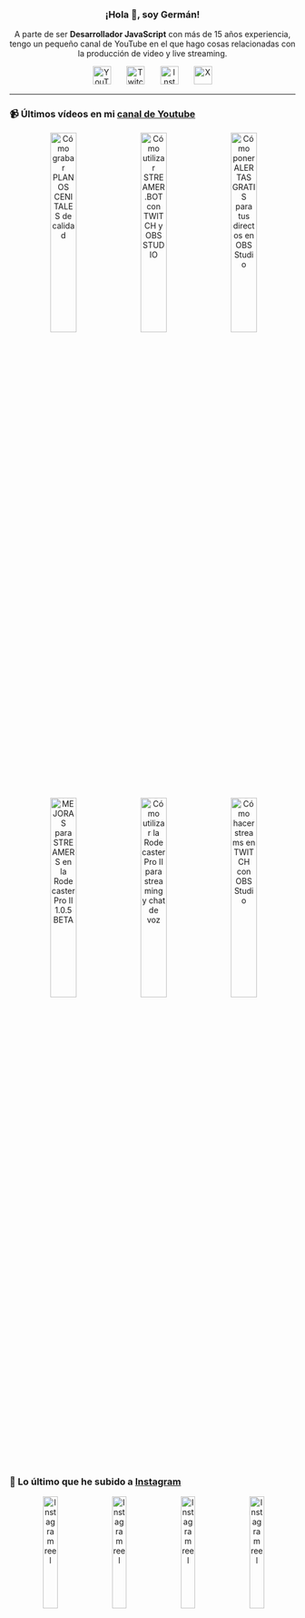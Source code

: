 <p align="center" width="300">
  <h3 align="center">¡Hola 👋, soy Germán!</h3>
</p>

<p align="center">A parte de ser <strong>Desarrollador JavaScript</strong> con más de 15 años experiencia, tengo un pequeño canal de YouTube en el que hago cosas relacionadas con la producción de video y live streaming.</p>

<p align="center">
  <a href="https://youtube.com/@germix" target="blank"><img src="https://cdn.simpleicons.org/youtube/FF0000" alt="YouTube" title="YouTube" width="32px" /></a>
  &#8287;&#8287;&#8287;&#8287;&#8287;
  <a href="https://twitch.tv/germix_tv" target="blank"><img src="https://cdn.simpleicons.org/twitch/9146FF" alt="Twitch" title="Twitch" width="32px" /></a>
  &#8287;&#8287;&#8287;&#8287;&#8287;
  <a href="https://instagram.com/germix_tv" target="blank"><img src="https://cdn.simpleicons.org/instagram/E4405F" alt="Instagram" title="Instagram" width="32px" /></a>
  &#8287;&#8287;&#8287;&#8287;&#8287;
  <a href="https://x.com/germix_tv" target="blank"><img src="https://cdn.simpleicons.org/x/000000" alt="X" title="X" width="32px" />
  </a>
</p>

<hr />

<p align="center">
  <h3>📹 Últimos vídeos en mi <a href="https://youtube.com/@germix?sub_confirmation=1" target="blank">canal de Youtube</a></h3>
</p>
<p align="center">&#8287;<a href="https://youtu.be/2XDhlqEN3cE" target="blank"><img width="30%" src="https://img.youtube.com/vi/2XDhlqEN3cE/mqdefault.jpg" alt="Cómo grabar PLANOS CENITALES de calidad" title="Cómo grabar PLANOS CENITALES de calidad" /></a>  &#8287;<a href="https://youtu.be/2AilFoiYnlc" target="blank"><img width="30%" src="https://img.youtube.com/vi/2AilFoiYnlc/mqdefault.jpg" alt="Cómo utilizar STREAMER.BOT con TWITCH y OBS STUDIO" title="Cómo utilizar STREAMER.BOT con TWITCH y OBS STUDIO" /></a>  &#8287;<a href="https://youtu.be/3EUPLZjGjkY" target="blank"><img width="30%" src="https://img.youtube.com/vi/3EUPLZjGjkY/mqdefault.jpg" alt="Cómo poner ALERTAS GRATIS para tus directos en OBS Studio" title="Cómo poner ALERTAS GRATIS para tus directos en OBS Studio" /></a><br />  &#8287;<a href="https://youtu.be/3mLzME7gODA" target="blank"><img width="30%" src="https://img.youtube.com/vi/3mLzME7gODA/mqdefault.jpg" alt="MEJORAS para STREAMERS en la Rodecaster Pro II 1.0.5 BETA" title="MEJORAS para STREAMERS en la Rodecaster Pro II 1.0.5 BETA" /></a>  &#8287;<a href="https://youtu.be/8784wBhHpVo" target="blank"><img width="30%" src="https://img.youtube.com/vi/8784wBhHpVo/mqdefault.jpg" alt="Cómo utilizar la Rodecaster Pro II para streaming y chat de voz" title="Cómo utilizar la Rodecaster Pro II para streaming y chat de voz" /></a>  &#8287;<a href="https://youtu.be/L-Fe5wee3uM" target="blank"><img width="30%" src="https://img.youtube.com/vi/L-Fe5wee3uM/mqdefault.jpg" alt="Cómo hacer streams en TWITCH con OBS Studio" title="Cómo hacer streams en TWITCH con OBS Studio" /></a></p>

<p align="center">
  <h3>📸 Lo último que he subido a <a href="https://instagram.com/germix_tv" target="blank">Instagram</a></h3>
</p>
<p align="center">&#8287;<a href='https://instagram.com/p/DBW9RIitrHm' target='_blank'><img width='22.5%' src='https://scontent-waw2-2.cdninstagram.com/v/t51.29350-15/464146091_560621546521477_4489967834910736791_n.jpg?stp=dst-jpg_e15_p480x480_tt6&_nc_cb=dae8a7dc-ddb356e0&efg=eyJ2ZW5jb2RlX3RhZyI6ImltYWdlX3VybGdlbi43MjB4MTI4MC5zZHIuZjI5MzUwLmRlZmF1bHRfY292ZXJfZnJhbWUuanBlZ2xpXzgwMDkyMyJ9&_nc_ht=scontent-waw2-2.cdninstagram.com&_nc_cat=101&_nc_ohc=nbjQZoBA3H0Q7kNvgH0VO1c&_nc_gid=e967d280dd634e55a3ab84fe543dc642&edm=ACHbZRIBAAAA&ccb=7-5&ig_cache_key=MzQ4MzI0MDgyMDA1ODI3MjIzMA%3D%3D.3-ccb7-5&oh=00_AYDBaVvte6GtsYGAfr9q8miO7Qxyh86tHk8A5CVF9dzhnw&oe=671D1839&_nc_sid=c024bc' alt='Instagram reel' /></a>  &#8287;<a href='https://instagram.com/p/DBFMT7txr85' target='_blank'><img width='22.5%' src='https://scontent-waw2-1.cdninstagram.com/v/t51.29350-15/462811570_1478010026190766_4480769244242339541_n.jpg?stp=dst-jpg_e15_p480x480_tt6&_nc_cb=dae8a7dc-ddb356e0&efg=eyJ2ZW5jb2RlX3RhZyI6ImltYWdlX3VybGdlbi4xMDgweDE5MjAuc2RyLmYyOTM1MC5kZWZhdWx0X2NvdmVyX2ZyYW1lLmpwZWdsaV84MDA5MjMifQ&_nc_ht=scontent-waw2-1.cdninstagram.com&_nc_cat=110&_nc_ohc=Kvr2tmubOw4Q7kNvgFkJul3&_nc_gid=e967d280dd634e55a3ab84fe543dc642&edm=ACHbZRIBAAAA&ccb=7-5&ig_cache_key=MzQ3ODI0MDQzMzU2MDUzNDg0MQ%3D%3D.3-ccb7-5&oh=00_AYBDD1V-BUdTAsR8qiQIePaA4PcMJSDPcPuD55R3zv-9lg&oe=671D4475&_nc_sid=c024bc' alt='Instagram reel' /></a>  &#8287;<a href='https://instagram.com/p/DA_7bEWxhB5' target='_blank'><img width='22.5%' src='https://scontent-waw2-2.cdninstagram.com/v/t51.29350-15/462682838_1061587759043472_2078452555357293980_n.jpg?stp=dst-jpg_e15_p480x480_tt6&_nc_cb=dae8a7dc-ddb356e0&efg=eyJ2ZW5jb2RlX3RhZyI6ImltYWdlX3VybGdlbi4xMDgweDE5MjAuc2RyLmYyOTM1MC5kZWZhdWx0X2NvdmVyX2ZyYW1lLmpwZWdsaV84MDA5MjMifQ&_nc_ht=scontent-waw2-2.cdninstagram.com&_nc_cat=100&_nc_ohc=B3qQ_h8hYD0Q7kNvgFUUe-X&_nc_gid=e967d280dd634e55a3ab84fe543dc642&edm=ACHbZRIBAAAA&ccb=7-5&ig_cache_key=MzQ3Njc1ODc4MjIwMDM4NTY1Nw%3D%3D.3-ccb7-5&oh=00_AYCEW03S9x2m8KmAiA934zLC2Zl_n5ra-o3D7u1v7FjFNw&oe=671D3015&_nc_sid=c024bc' alt='Instagram reel' /></a>  &#8287;<a href='https://instagram.com/p/DA11STbimBH' target='_blank'><img width='22.5%' src='https://scontent-waw2-2.cdninstagram.com/v/t51.29350-15/462252947_482401374767115_655015422250295823_n.jpg?stp=dst-jpg_e15_p480x480_tt6&_nc_cb=dae8a7dc-ddb356e0&efg=eyJ2ZW5jb2RlX3RhZyI6ImltYWdlX3VybGdlbi4xMDgweDE5MjAuc2RyLmYyOTM1MC5kZWZhdWx0X2NvdmVyX2ZyYW1lLmpwZWdsaV84MDA5MjMifQ&_nc_ht=scontent-waw2-2.cdninstagram.com&_nc_cat=103&_nc_ohc=AruO3h_E3cwQ7kNvgECpMRM&_nc_gid=e967d280dd634e55a3ab84fe543dc642&edm=ACHbZRIBAAAA&ccb=7-5&ig_cache_key=MzQ3MzkxNzA0MTg2NTAyMzU1OQ%3D%3D.3-ccb7-5&oh=00_AYCc-y7towqZiHerFG40rXMLVdRhStQ_jFrKiBIGu8g0ew&oe=671D4100&_nc_sid=c024bc' alt='Instagram reel' /></a></p>
